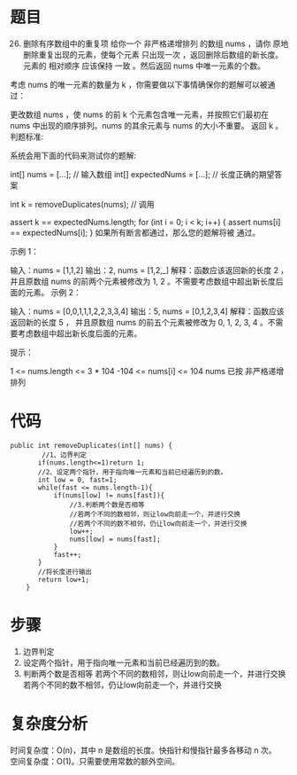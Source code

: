 # 题目
26. 删除有序数组中的重复项
给你一个 非严格递增排列 的数组 nums ，请你 原地 删除重复出现的元素，使每个元素 只出现一次 ，返回删除后数组的新长度。元素的 相对顺序 应该保持 一致 。然后返回 nums 中唯一元素的个数。

考虑 nums 的唯一元素的数量为 k ，你需要做以下事情确保你的题解可以被通过：

更改数组 nums ，使 nums 的前 k 个元素包含唯一元素，并按照它们最初在 nums 中出现的顺序排列。nums 的其余元素与 nums 的大小不重要。
返回 k 。
判题标准:

系统会用下面的代码来测试你的题解:

int[] nums = [...]; // 输入数组
int[] expectedNums = [...]; // 长度正确的期望答案

int k = removeDuplicates(nums); // 调用

assert k == expectedNums.length;
for (int i = 0; i < k; i++) {
    assert nums[i] == expectedNums[i];
}
如果所有断言都通过，那么您的题解将被 通过。

 

示例 1：

输入：nums = [1,1,2]
输出：2, nums = [1,2,_]
解释：函数应该返回新的长度 2 ，并且原数组 nums 的前两个元素被修改为 1, 2 。不需要考虑数组中超出新长度后面的元素。
示例 2：

输入：nums = [0,0,1,1,1,2,2,3,3,4]
输出：5, nums = [0,1,2,3,4]
解释：函数应该返回新的长度 5 ， 并且原数组 nums 的前五个元素被修改为 0, 1, 2, 3, 4 。不需要考虑数组中超出新长度后面的元素。
 

提示：

1 <= nums.length <= 3 * 104
-104 <= nums[i] <= 104
nums 已按 非严格递增 排列

# 代码
````
public int removeDuplicates(int[] nums) {
        //1、边界判定
       if(nums.length<=1)return 1;
       //2、设定两个指针，用于指向唯一元素和当前已经遍历到的数。
       int low = 0, fast=1;
       while(fast <= nums.length-1){
           if(nums[low] != nums[fast]){
               //3.判断两个数是否相等
               //若两个不同的数相邻，则让low向前走一个，并进行交换
               //若两个不同的数不相邻，仍让low向前走一个，并进行交换
               low++;
               nums[low] = nums[fast];
           }
           fast++;
       }
       //将长度进行输出
       return low+1;
    }
````

# 步骤
1. 边界判定
2. 设定两个指针，用于指向唯一元素和当前已经遍历到的数。
3. 判断两个数是否相等
  若两个不同的数相邻，则让low向前走一个，并进行交换
  若两个不同的数不相邻，仍让low向前走一个，并进行交换


# 复杂度分析
时间复杂度：O(n)，其中 n 是数组的长度。快指针和慢指针最多各移动 n 次。</br>
空间复杂度：O(1)。只需要使用常数的额外空间。
